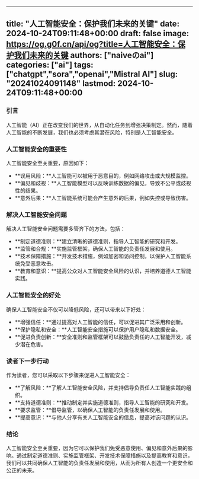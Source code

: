 
---
title: "人工智能安全：保护我们未来的关键"
date: 2024-10-24T09:11:48+00:00
draft: false
image: https://og.g0f.cn/api/og?title=人工智能安全：保护我们未来的关键
authors: ["naiveのai"]
categories: ["ai"]
tags: ["chatgpt","sora","openai","Mistral AI"]
slug: "20241024091148"
lastmod: 2024-10-24T09:11:48+00:00
---
### 引言

人工智能（AI）正在改变我们的世界，从自动化任务到增强决策制定。然而，随着人工智能的不断发展，我们也必须考虑其潜在风险，特别是人工智能安全。

### 人工智能安全的重要性

人工智能安全至关重要，原因如下：

- **误用风险：**人工智能可以被用于恶意目的，例如网络攻击或大规模监控。
- **偏见和歧视：**人工智能模型可以反映训练数据的偏见，导致不公平或歧视性的结果。
- **意外后果：**人工智能系统可能会产生意外的后果，例如失控或导致伤害。

### 解决人工智能安全问题

解决人工智能安全问题需要多管齐下的方法，包括：

- **制定道德准则：**建立清晰的道德准则，指导人工智能的研究和开发。
- **监管和合规：**实施监管框架，确保人工智能的负责任发展和使用。
- **技术保障措施：**开发技术措施，例如加密和访问控制，以保护人工智能系统免受恶意攻击。
- **教育和意识：**提高公众对人工智能安全风险的认识，并培养道德人工智能实践。

### 人工智能安全的好处

确保人工智能安全不仅可以降低风险，还可以带来以下好处：

- **增强信任：**通过提高对人工智能的信任，可以促进其广泛采用和创新。
- **保护隐私和安全：**人工智能安全措施可以保护用户隐私和数据安全。
- **促进负责创新：**安全准则和监管框架可以鼓励负责任的人工智能开发，减少潜在危害。

### 读者下一步行动

作为读者，您可以采取以下步骤来促进人工智能安全：

- **了解风险：**了解人工智能安全风险，并支持倡导负责任人工智能实践的组织。
- **支持道德准则：**推动制定并实施道德准则，指导人工智能的研究和开发。
- **要求监管：**倡导监管，以确保人工智能的负责任发展和使用。
- **提高意识：**与他人分享有关人工智能安全的信息，提高对该问题的认识。

### 结论

人工智能安全至关重要，因为它可以保护我们免受恶意使用、偏见和意外后果的影响。通过制定道德准则、实施监管框架、开发技术保障措施以及提高教育和意识，我们可以共同确保人工智能的负责任发展和使用，从而为所有人创造一个更安全和公正的未来。